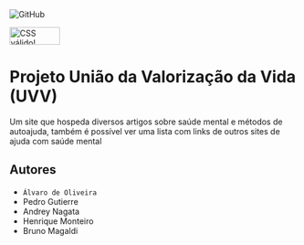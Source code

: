 <img alt="GitHub" src="https://img.shields.io/github/license/Alvaro-Siqueira-Silva/2emia-projeto">
<img src:"/w3c-validation/:parser?preset=HTML%2C%20SVG%201.1%2C%20MathML%203.0&targetUrl=https%3A%2F%2Fvalidator.nu%2F">  

<p>
<a href="http://jigsaw.w3.org/css-validator/check/referer">
    <img style="border:0;width:88px;height:31px"
        src="http://jigsaw.w3.org/css-validator/images/vcss-blue"
        alt="CSS válido!" />
    </a>
</p>

# Projeto União da Valorização da Vida (UVV)
Um site que hospeda diversos artigos sobre saúde mental e métodos de autoajuda, também é possível ver uma lista com links de outros sites de ajuda com saúde mental 
## Autores
- ` Álvaro de Oliveira `
- Pedro Gutierre
- Andrey Nagata
- Henrique Monteiro
- Bruno Magaldi
